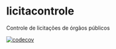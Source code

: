 # licitacontrole
Controle de licitações de órgãos públicos


[![codecov](https://codecov.io/gh/Fla-Cassa/licitacontrole/branch/main/graph/badge.svg?token=WHQMJZFP04)](https://codecov.io/gh/Fla-Cassa/licitacontrole)
    
